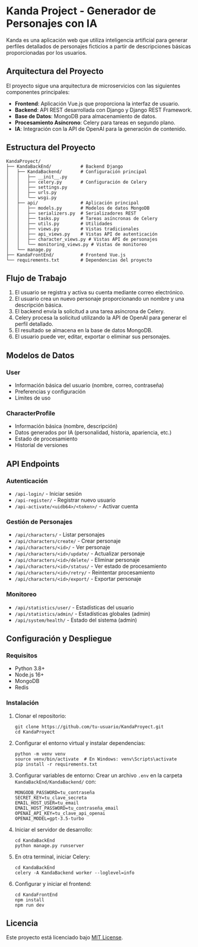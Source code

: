 # Kanda Project - Generador de Personajes con IA

Kanda es una aplicación web que utiliza inteligencia artificial para generar perfiles detallados de personajes ficticios a partir de descripciones básicas proporcionadas por los usuarios.

## Arquitectura del Proyecto

El proyecto sigue una arquitectura de microservicios con las siguientes componentes principales:

- **Frontend**: Aplicación Vue.js que proporciona la interfaz de usuario.
- **Backend**: API REST desarrollada con Django y Django REST Framework.
- **Base de Datos**: MongoDB para almacenamiento de datos.
- **Procesamiento Asíncrono**: Celery para tareas en segundo plano.
- **IA**: Integración con la API de OpenAI para la generación de contenido.

## Estructura del Proyecto

```
KandaProyect/
├── KandaBackEnd/           # Backend Django
│   ├── KandaBackend/       # Configuración principal
│   │   ├── __init__.py
│   │   ├── celery.py       # Configuración de Celery
│   │   ├── settings.py
│   │   ├── urls.py
│   │   └── wsgi.py
│   ├── api/                # Aplicación principal
│   │   ├── models.py       # Modelos de datos MongoDB
│   │   ├── serializers.py  # Serializadores REST
│   │   ├── tasks.py        # Tareas asíncronas de Celery
│   │   ├── utils.py        # Utilidades
│   │   ├── views.py        # Vistas tradicionales
│   │   ├── api_views.py    # Vistas API de autenticación
│   │   ├── character_views.py # Vistas API de personajes
│   │   └── monitoring_views.py # Vistas de monitoreo
│   └── manage.py
├── KandaFrontEnd/          # Frontend Vue.js
└── requirements.txt        # Dependencias del proyecto
```

## Flujo de Trabajo

1. El usuario se registra y activa su cuenta mediante correo electrónico.
2. El usuario crea un nuevo personaje proporcionando un nombre y una descripción básica.
3. El backend envía la solicitud a una tarea asíncrona de Celery.
4. Celery procesa la solicitud utilizando la API de OpenAI para generar el perfil detallado.
5. El resultado se almacena en la base de datos MongoDB.
6. El usuario puede ver, editar, exportar o eliminar sus personajes.

## Modelos de Datos

### User
- Información básica del usuario (nombre, correo, contraseña)
- Preferencias y configuración
- Límites de uso

### CharacterProfile
- Información básica (nombre, descripción)
- Datos generados por IA (personalidad, historia, apariencia, etc.)
- Estado de procesamiento
- Historial de versiones

## API Endpoints

### Autenticación
- `/api-login/` - Iniciar sesión
- `/api-register/` - Registrar nuevo usuario
- `/api-activate/<uidb64>/<token>/` - Activar cuenta

### Gestión de Personajes
- `/api/characters/` - Listar personajes
- `/api/characters/create/` - Crear personaje
- `/api/characters/<id>/` - Ver personaje
- `/api/characters/<id>/update/` - Actualizar personaje
- `/api/characters/<id>/delete/` - Eliminar personaje
- `/api/characters/<id>/status/` - Ver estado de procesamiento
- `/api/characters/<id>/retry/` - Reintentar procesamiento
- `/api/characters/<id>/export/` - Exportar personaje

### Monitoreo
- `/api/statistics/user/` - Estadísticas del usuario
- `/api/statistics/admin/` - Estadísticas globales (admin)
- `/api/system/health/` - Estado del sistema (admin)

## Configuración y Despliegue

### Requisitos
- Python 3.8+
- Node.js 16+
- MongoDB
- Redis

### Instalación

1. Clonar el repositorio:
   ```
   git clone https://github.com/tu-usuario/KandaProyect.git
   cd KandaProyect
   ```

2. Configurar el entorno virtual y instalar dependencias:
   ```
   python -m venv venv
   source venv/bin/activate  # En Windows: venv\Scripts\activate
   pip install -r requirements.txt
   ```

3. Configurar variables de entorno:
   Crear un archivo `.env` en la carpeta `KandaBackEnd/KandaBackend/` con:
   ```
   MONGODB_PASSWORD=tu_contraseña
   SECRET_KEY=tu_clave_secreta
   EMAIL_HOST_USER=tu_email
   EMAIL_HOST_PASSWORD=tu_contraseña_email
   OPENAI_API_KEY=tu_clave_api_openai
   OPENAI_MODEL=gpt-3.5-turbo
   ```

4. Iniciar el servidor de desarrollo:
   ```
   cd KandaBackEnd
   python manage.py runserver
   ```

5. En otra terminal, iniciar Celery:
   ```
   cd KandaBackEnd
   celery -A KandaBackend worker --loglevel=info
   ```

6. Configurar y iniciar el frontend:
   ```
   cd KandaFrontEnd
   npm install
   npm run dev
   ```

## Licencia

Este proyecto está licenciado bajo [MIT License](LICENSE).